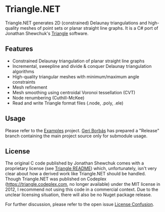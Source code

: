 # Triangle.NET

Triangle.NET generates 2D (constrained) Delaunay triangulations and high-quality meshes of point sets or planar straight line graphs. It is a C# port of Jonathan Shewchuk's [Triangle](https://www.cs.cmu.edu/~quake/triangle.html) software.

## Features

* Constrained Delaunay triangulation of planar straight line graphs
* Incremental, sweepline and divide & conquer Delaunay triangulation algorithms
* High-quality triangular meshes with minimum/maximum angle constraints
* Mesh refinement
* Mesh smoothing using centroidal Voronoi tessellation (CVT)
* Node renumbering (Cuthill-McKee)
* Read and write Triangle format files (.node, .poly, .ele)

## Usage

Please refer to the [Examples](https://github.com/wo80/Triangle.NET/tree/master/src/Triangle.Examples) project. [Geri Borbás](https://github.com/Geri-Borbas) has prepared a "Release" branch containing the main project source only for submodule usage.

## License

The original C code published by Jonathan Shewchuk comes with a proprietary license (see [Triangle README](https://github.com/wo80/Triangle/blob/master/src/Triangle/README)) which, unfortunately, isn't very clear about how a derived work like Triangle.NET should be handled. Though Triangle.NET was published on Codeplex (https://triangle.codeplex.com, no longer available) under the MIT license in 2012, I recommend not using this code in a commercial context. Due to the unclear licensing situation, there will also be no Nuget package release.

For further discussion, please refer to the open issue [License Confusion](https://github.com/wo80/Triangle.NET/issues/6).
